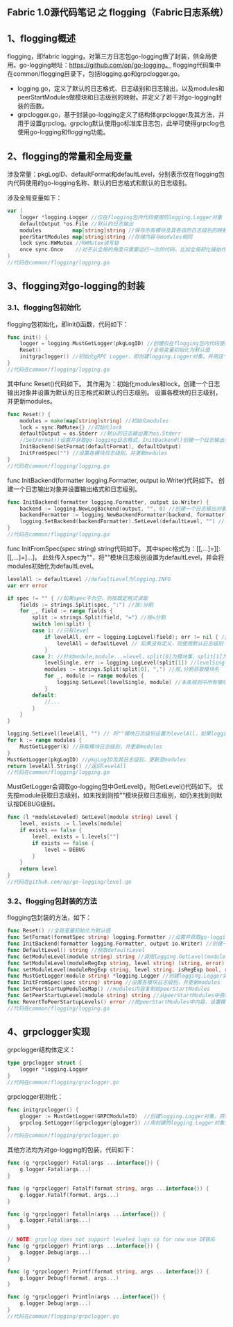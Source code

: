 ## Fabric 1.0源代码笔记 之 flogging（Fabric日志系统）

## 1、flogging概述

flogging，即fabric logging，对第三方日志包go-logging做了封装，供全局使用。go-logging地址：https://github.com/op/go-logging。
flogging代码集中在common/flogging目录下，包括logging.go和grpclogger.go。

* logging.go，定义了默认的日志格式、日志级别和日志输出，以及modules和peerStartModules做模块和日志级别的映射。并定义了若干对go-logging封装的函数。
* grpclogger.go，基于封装go-logging定义了结构体grpclogger及其方法，并用于设置grpclog。grpclog默认使用go标准库日志包，此举可使得grpclog也使用go-logging和flogging功能。

## 2、flogging的常量和全局变量

涉及常量：pkgLogID、defaultFormat和defaultLevel，分别表示仅在flogging包内代码使用的go-logging名称、默认的日志格式和默认的日志级别。

涉及全局变量如下：

```go
var (
    logger *logging.Logger //仅在flogging包内代码使用的logging.Logger对象
    defaultOutput *os.File //默认的日志输出
    modules          map[string]string //保存所有模块及其各自的日志级别的映射
    peerStartModules map[string]string //存储内容与modules相同
    lock sync.RWMutex //RWMutex读写锁
    once sync.Once    //对于从全局的角度只需要运行一次的代码，比如全局初化操始作，go语言提供了一个Once类型来保证全局的唯一性操作
)
//代码在common/flogging/logging.go
```

## 3、flogging对go-logging的封装

### 3.1、flogging包初始化

flogging包初始化，即init()函数，代码如下：

```go
func init() {
    logger = logging.MustGetLogger(pkgLogID) //创建仅在flogging包内代码使用的logging.Logger对象
    Reset()                                  //全局变量初始化为默认值
    initgrpclogger() //初始化gRPC Logger，即创建logging.Logger对象，并用这个对象设置grpclog
}
//代码在common/flogging/logging.go
```

其中func Reset()代码如下。
其作用为：初始化modules和lock，创建一个日志输出对象并设置为默认的日志格式和默认的日志级别。
设置各模块的日志级别，并更新modules。

```go
func Reset() {
    modules = make(map[string]string) //初始化modules
    lock = sync.RWMutex{} //初始化lock
    defaultOutput = os.Stderr //默认的日志输出置为os.Stderr
    //SetFormat()设置并获取go-logging日志格式，InitBackend()创建一个日志输出对象并设置输出格式和日志级别
    InitBackend(SetFormat(defaultFormat), defaultOutput) 
    InitFromSpec("") //设置各模块日志级别，并更新modules
}
//代码在common/flogging/logging.go
```

func InitBackend(formatter logging.Formatter, output io.Writer)代码如下。
创建一个日志输出对象并设置输出格式和日志级别。

```go
func InitBackend(formatter logging.Formatter, output io.Writer) {
    backend := logging.NewLogBackend(output, "", 0) //创建一个日志输出对象
    backendFormatter := logging.NewBackendFormatter(backend, formatter) //设置日志输出对象的输出格式
    logging.SetBackend(backendFormatter).SetLevel(defaultLevel, "") //设置日志输出对象的日志级别
}
//代码在common/flogging/logging.go
```

func InitFromSpec(spec string) string代码如下。
其中spec格式为：[<module>[,<module>...]=]<level>[:[<module>[,<module>...]=]<level>...]。
此处传入spec为""，将""模块日志级别设置为defaultLevel，并会将modules初始化为defaultLevel。

```go
levelAll := defaultLevel //defaultLevel为logging.INFO
var err error

if spec != "" { //如果spec不为空，则按既定格式读取
    fields := strings.Split(spec, ":") //按:分割
    for _, field := range fields {
        split := strings.Split(field, "=") //按=分割
        switch len(split) {
        case 1: //只有level
            if levelAll, err = logging.LogLevel(field); err != nil { //levelAll赋值为logging.LogLevel枚举中定义的Level级别
                levelAll = defaultLevel // 如果没有定义，则使用默认日志级别
            }
        case 2: //针对module,module...=level，split[0]为模块集，split[1]为要设置的日志级别
            levelSingle, err := logging.LogLevel(split[1]) //levelSingle赋值为logging.LogLevel枚举中定义的Level级别
            modules := strings.Split(split[0], ",") //按,分割获取模块名
            for _, module := range modules {
                logging.SetLevel(levelSingle, module) //本条规则中所有模块日志级别均设置为levelSingle
            }
        default:
            //...
        }
    }
}

logging.SetLevel(levelAll, "") // 将""模块日志级别设置为levelAll，如果logging.GetLevel(module)没找到时将使用""模块日志级别
for k := range modules {
    MustGetLogger(k) //获取模块日志级别，并更新modules
}
MustGetLogger(pkgLogID) //pkgLogID及其日志级别，更新至modules
return levelAll.String() //返回levelAll
//代码在common/flogging/logging.go
```

MustGetLogger会调取go-logging包中GetLevel()，附GetLevel()代码如下。
优先按module获取日志级别，如未找到则按""模块获取日志级别，如仍未找到则默认按DEBUG级别。

```go
func (l *moduleLeveled) GetLevel(module string) Level {
    level, exists := l.levels[module]
    if exists == false {
        level, exists = l.levels[""]
        if exists == false {
            level = DEBUG
        }
    }
    return level
}
//代码在github.com/op/go-logging/level.go
```

### 3.2、flogging包封装的方法

flogging包封装的方法，如下：

```go
func Reset() //全局变量初始化为默认值
func SetFormat(formatSpec string) logging.Formatter //设置并获取go-logging日志格式
func InitBackend(formatter logging.Formatter, output io.Writer) //创建一个日志输出对象并设置输出格式和日志级别
func DefaultLevel() string //获取defaultLevel
func GetModuleLevel(module string) string //调用logging.GetLevel(module)获取模块日志级别
func SetModuleLevel(moduleRegExp string, level string) (string, error) //包装setModuleLevel
func setModuleLevel(moduleRegExp string, level string, isRegExp bool, revert bool) (string, error) //设置模块日志级别并更新modules
func MustGetLogger(module string) *logging.Logger //创建logging.Logger实例，获取模块日志级别，并更新modules
func InitFromSpec(spec string) string //设置各模块日志级别，并更新modules
func SetPeerStartupModulesMap() //modules内容复制给peerStartModules
func GetPeerStartupLevel(module string) string //从peerStartModules中获取模块日志级别
func RevertToPeerStartupLevels() error //按peerStartModules中内容，设置模块日志级别并更新modules
//代码在common/flogging/logging.go
```

## 4、grpclogger实现

grpclogger结构体定义：

```go
type grpclogger struct {
    logger *logging.Logger
}
//代码在common/flogging/grpclogger.go
```

grpclogger初始化：

```go
func initgrpclogger() {
    glogger := MustGetLogger(GRPCModuleID)  //创建logging.Logger对象，获取模块日志级别，并更新modules
    grpclog.SetLogger(&grpclogger{glogger}) //用创建的logging.Logger对象设置grpclog
}
//代码在common/flogging/grpclogger.go
```

其他方法均为对go-logging的包装，代码如下：

```go
func (g *grpclogger) Fatal(args ...interface{}) {
    g.logger.Fatal(args...)
}

func (g *grpclogger) Fatalf(format string, args ...interface{}) {
    g.logger.Fatalf(format, args...)
}

func (g *grpclogger) Fatalln(args ...interface{}) {
    g.logger.Fatal(args...)
}

// NOTE: grpclog does not support leveled logs so for now use DEBUG
func (g *grpclogger) Print(args ...interface{}) {
    g.logger.Debug(args...)
}

func (g *grpclogger) Printf(format string, args ...interface{}) {
    g.logger.Debugf(format, args...)
}

func (g *grpclogger) Println(args ...interface{}) {
    g.logger.Debug(args...)
}
//代码在common/flogging/grpclogger.go
```
